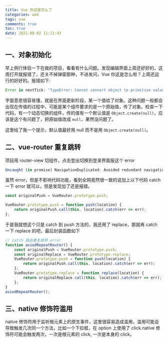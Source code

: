 ```yaml
---
title: Vue 你这是怎么了
categories: web
tags: vue
comments: true
toc: true
date: 2021-08-02 11:11:43
---
```

## 一、对象初始化

早上例行体验一下在做的项目，看看有什么问题。发现编辑界面上周还好好的，这周打开就报错了，还关不掉弹窗那种，不进发问，Vue 你这是怎么啦？上周还运行的好好的。报错如下:

```js
Error in nextTick: "TypeError: Cannot convert object to primitive value"
```

字面意思很容易懂，就是在界面更新阶段，某一个值给了对象。这种问题一般都会出现在传值的过程中，可能是某个组件要求的是一个原始值，传了对象。检查一下代码，有一个动态切换的组件，传的值有一个默认值是 `Object.create(null)`，应该是这个有问题了，把原始值改成 `null`，果然没问题了。

这里给了我一个提示，默认值最好用 null 而不是用 `Object.create(null)`。

## 二、vue-router 重复跳转

项目用 router-view 切组件，点击登出切换到登录界面报这个 error

``` js
Uncaught (in promise) NavigationDuplicated: Avoided redundant navigation to current location
```

虽然 error，但是不影响代码功能，看到全网竟然很一致的说加上以下代码 catch 一下 error 就可以，但是发现加了还是报错。

```js
const originalPush = VueRouter.prototype.push;

VueRouter.prototype.push = function push(location) {
    return originalPush.call(this, location).catch(err => err);
};
```

于是我就想这个只是 catch 到 push 方法的，我还用了 replace，那就再 catch 一下 replace 的吧，最后封装函数如下

```js
// catch 路由重复跳转 error
function aviodRepeatRouter() {
    const originalPush = VueRouter.prototype.push;
    const originalReplace = VueRouter.prototype.replace;
    VueRouter.prototype.push = function push(location) {
        return originalPush.call(this, location).catch(err => err);
    };
    VueRouter.prototype.replace = function replace(location) {
        return originalReplace.call(this, location).catch(err => err);
    };
}
aviodRepeatRouter();
```

## 三、native 修饰符滥用

native 修饰符用于监听根元素上的原生事件，这里很容易造成滥用，滥用可能会导致触发几次同一个方法，比如一个下拉框，在 option 上使用了  click.native 修饰符可能会触发两次，一次是根元素的 click, 一次是本身的 click。